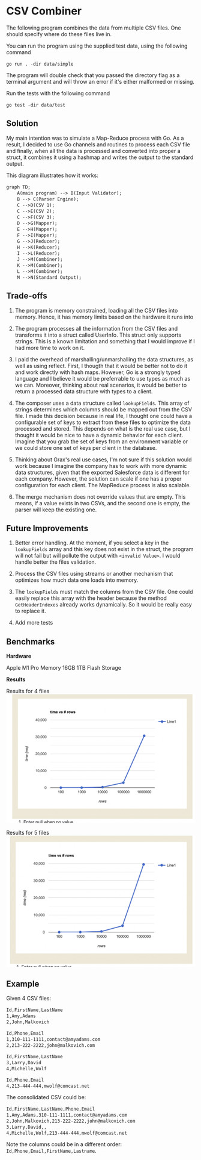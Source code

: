 # CSV Combiner

The following program combines the data from multiple CSV files. One should specify where do these files live in.

You can run the program using the supplied test data, using the following command

```
go run . -dir data/simple
```

The program will double check that you passed the directory flag as a terminal argument and will throw an error if it's either malformed or missing.

Run the tests with the following command

```
go test -dir data/test
```

## Solution

My main intention was to simulate a Map-Reduce process with Go. As a result, I decided to use Go channels and routines to process each CSV file and finally, when all the data is processed and converted into proper a struct, it combines it using a hashmap and writes the output to the standard output.

This diagram illustrates how it works:

```mermaid
graph TD;
    A(main program) --> B(Input Validator);
    B --> C(Parser Engine);
    C -->D(CSV 1);
    C -->E(CSV 2);
    C -->F(CSV 3);
    D -->G(Mapper);
    E -->H(Mapper);
    F -->I(Mapper);
    G -->J(Reducer);
    H -->K(Reducer);
    I -->L(Reducer);
    J -->M(Combiner);
    K -->M(Combiner);
    L -->M(Combiner);
    M -->N(Standard Output);
```

## Trade-offs

1. The program is memory constrained, loading all the CSV files into memory. Hence, it has memory limits based on the hardware it runs into

2. The program processes all the information from the CSV files and transforms it into a struct called UserInfo. This struct only supports strings. This is a known limitation and something that I would improve if I had more time to work on it.

3. I paid the overhead of marshalling/unmarshalling the data structures, as well as using reflect. First, I thougth that it would be better not to do it and work directly with hash maps. However, Go is a strongly typed language and I believe it would be preferrable to use types as much as we can. Moreover, thinking about real scenarios, it would be better to return a processed data structure with types to a client.

4. The composer uses a data structure called `lookupFields`. This array of strings determines which columns should be mapped out from the CSV file. I made this decision because in real life, I thought one could have a configurable set of keys to extract from these files to optimize the data processed and stored. This depends on what is the real use case, but I thought it would be nice to have a dynamic behavior for each client. Imagine that you grab the set of keys from an environment variable or we could store one set of keys per client in the database.

5. Thinking about Grax's real use cases, I'm not sure if this solution would work because I imagine the company has to work with more dynamic data structures, given that the exported Salesforce data is different for each company. However, the solution can scale if one has a proper configuration for each client. The MapReduce process is also scalable.

6. The merge mechanism does not override values that are empty. This means, if a value exists in two CSVs, and the second one is empty, the parser will keep the existing one.

## Future Improvements

1. Better error handling. At the moment, if you select a key in the `lookupFields` array and this key does not exist in the struct, the program will not fail but will pollute the output with `<invalid Value>`. I would handle better the files validation.

2. Process the CSV files using streams or another mechanism that optimizes how much data one loads into memory.

3. The `lookupFields` must match the columns from the CSV file. One could easily replace this array with the header because the method `GetHeaderIndexes` already works dynamically. So it would be really easy to replace it.

4. Add more tests

## Benchmarks

**Hardware**

Apple M1 Pro
Memory 16GB
1TB Flash Storage

**Results**

Results for 4 files
![4 Files Benchmark](./docs/4_Files_Benchmark.png)

Results for 5 files
![5 Files Benchmark](./docs/5_Files_Benchmark.png)

## Example

Given 4 CSV files:

```
Id,FirstName,LastName
1,Amy,Adams
2,John,Malkovich
```

```
Id,Phone,Email
1,310-111-1111,contact@amyadams.com
2,213-222-2222,john@malkovich.com
```

```
Id,FirstName,LastName
3,Larry,David
4,Michelle,Wolf
```

```
Id,Phone,Email
4,213-444-444,mwolf@comcast.net
```

The consolidated CSV could be:

```
Id,FirstName,LastName,Phone,Email
1,Amy,Adams,310-111-1111,contact@amyadams.com
2,John,Malkovich,213-222-2222,john@malkovich.com
3,Larry,David,,
4,Michelle,Wolf,213-444-444,mwolf@comcast.net
```

Note the columns could be in a different order: `Id,Phone,Email,FirstName,Lastname`.
